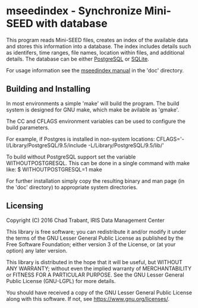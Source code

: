 # mseedindex - Synchronize Mini-SEED with database

This program reads Mini-SEED files, creates an index of the available
data and stores this information into a database.  The index includes
details such as identifers, time ranges, file names, location within files,
and additional details.  The database can be either
[PostgreSQL](https://www.postgres.org) or 
[SQLite](https://www.sqlite.org/).

For usage information see the [mseedindex manual](doc/mseedindex.md)
in the 'doc' directory.

## Building and Installing

In most environments a simple 'make' will build the program.  The build
system is designed for GNU make, which make be avilable as 'gmake'.

The CC and CFLAGS environment variables can be used to configure
the build parameters.

For example, if Postgres is installed in non-system locations:
CFLAGS='-I/Library/PostgreSQL/9.5/include -L/Library/PostgreSQL/9.5/lib/'

To build without PostgreSQL support set the variable WITHOUTPOSTGRESQL.
This can be done in a single command with make like:
$ WITHOUTPOSTGRESQL=1 make

For further installation simply copy the resulting binary and man page
(in the 'doc' directory) to appropriate system directories.

## Licensing 

Copyright (C) 2016 Chad Trabant, IRIS Data Management Center

This library is free software; you can redistribute it and/or modify
it under the terms of the GNU Lesser General Public License as
published by the Free Software Foundation; either version 3 of the
License, or (at your option) any later version.

This library is distributed in the hope that it will be useful, but
WITHOUT ANY WARRANTY; without even the implied warranty of
MERCHANTABILITY or FITNESS FOR A PARTICULAR PURPOSE.  See the GNU
Lesser General Public License (GNU-LGPL) for more details.

You should have received a copy of the GNU Lesser General Public
License along with this software.
If not, see <https://www.gnu.org/licenses/>.


